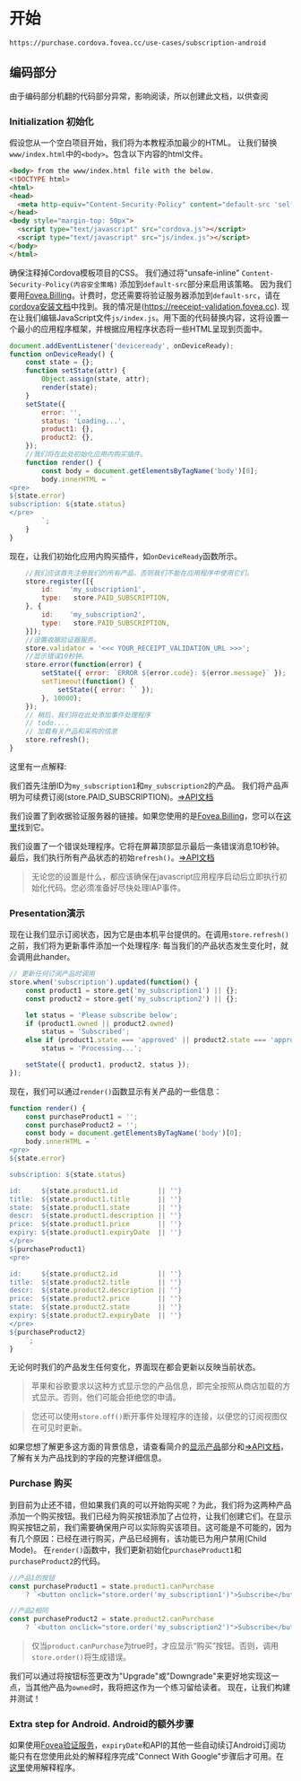 # 开始
`https://purchase.cordova.fovea.cc/use-cases/subscription-android`
## 编码部分
由于编码部分机翻的代码部分异常，影响阅读，所以创建此文档，以供查阅
### Initialization 初始化
假设您从一个空白项目开始，我们将为本教程添加最少的HTML。
让我们替换`www/index.html`中的`<body>`。包含以下内容的html文件。
```html
<body> from the www/index.html file with the below.
<!DOCTYPE html>
<html>
<head>
  <meta http-equiv="Content-Security-Policy" content="default-src 'self' https://reeceipt-validator.fovea.cc 'unsafe-eval' 'unsafe-inline' gap:; style-src 'self' 'unsafe-inline'; media-src *">
</head>
<body style="margin-top: 50px">
  <script type="text/javascript" src="cordova.js"></script>
  <script type="text/javascript" src="js/index.js"></script>
</body>
</html>
```
确保注释掉Cordova模板项目的CSS。
我们通过将"unsafe-inline" `Content-Security-Policy(内容安全策略)` 添加到`default-src`部分来启用该策略。
因为我们要用[Fovea.Billing](https://billing.fovea.cc/)。计费时，您还需要将验证服务器添加到`default-src`，请在[cordova安装文档](https://billing-dashboard.fovea.cc/setup/cordova)中找到。我的情况是(https://reeceipt-validation.fovea.cc).
现在让我们编辑JavaScript文件`js/index.js`。用下面的代码替换内容，这将设置一个最小的应用程序框架，并根据应用程序状态将一些HTML呈现到页面中。
```js
document.addEventListener('deviceready', onDeviceReady);
function onDeviceReady() {
    const state = {};
    function setState(attr) {
        Object.assign(state, attr);
        render(state);
    }
    setState({
        error: '',
        status: 'Loading...',
        product1: {},
        product2: {},
    });
    //我们将在此处初始化应用内购买插件。
    function render() {
        const body = document.getElementsByTagName('body')[0];
        body.innerHTML = `
<pre> 
${state.error}
subscription: ${state.status}
</pre>
        `;
    }
}
```
现在，让我们初始化应用内购买插件，如`onDeviceReady`函数所示。
```js
    //我们应该首先注册我们的所有产品，否则我们不能在应用程序中使用它们。
    store.register([{
        id:    'my_subscription1',
        type:   store.PAID_SUBSCRIPTION,
    }, {
        id:    'my_subscription2',
        type:   store.PAID_SUBSCRIPTION,
    }]);
    //设置收据验证器服务。
    store.validator = '<<< YOUR_RECEIPT_VALIDATION_URL >>>';
    //显示错误10秒钟。
    store.error(function(error) {
        setState({ error: `ERROR ${error.code}: ${error.message}` });
        setTimeout(function() {
            setState({ error: `` });
        }, 10000);
    });
    // 稍后，我们将在此处添加事件处理程序
    // todo....
    // 加载有关产品和采购的信息
    store.refresh();
}
```
这里有一点解释:

我们首先注册ID为`my_subscription1`和`my_subscription2`的产品。
我们将产品声明为可续费订阅(store.PAID_SUBSCRIPTION)。[⇒API文档](https://github.com/j3k0/cordova-plugin-purchase/blob/master/doc/api.md#registering-products)

我们设置了到收据验证服务器的链接。如果您使用的是[Fovea.Billing](https://billing.fovea.cc/)，您可以在[这里](https://billing-dashboard.fovea.cc/setup/cordova)找到它。

我们设置了一个错误处理程序。它将在屏幕顶部显示最后一条错误消息10秒钟。
最后，我们执行所有产品状态的初始`refresh()`。[⇒API文档](https://github.com/j3k0/cordova-plugin-purchase/blob/master/doc/api.md#registering-products)

>无论您的设置是什么，都应该确保在javascript应用程序启动后立即执行初始化代码。您必须准备好尽快处理IAP事件。

### Presentation演示
现在让我们显示订阅状态，因为它是由本机平台提供的。在调用`store.refresh()`之前，我们将为更新事件添加一个处理程序:
每当我们的产品状态发生变化时，就会调用此hander。
```js
// 更新任何订阅产品时调用
store.when('subscription').updated(function() {
    const product1 = store.get('my_subscription1') || {};
    const product2 = store.get('my_subscription2') || {};

    let status = 'Please subscribe below';
    if (product1.owned || product2.owned)
        status = 'Subscribed';
    else if (product1.state === 'approved' || product2.state === 'approved')
        status = 'Processing...';

    setState({ product1, product2, status });
});
```
现在，我们可以通过`render()`函数显示有关产品的一些信息：
```js
function render() {
    const purchaseProduct1 = '';
    const purchaseProduct2 = '';
    const body = document.getElementsByTagName('body')[0];
    body.innerHTML = `
<pre> 
${state.error}

subscription: ${state.status}

id:     ${state.product1.id          || ''}
title:  ${state.product1.title       || ''}
state:  ${state.product1.state       || ''}
descr:  ${state.product1.description || ''}
price:  ${state.product1.price       || ''}
expiry: ${state.product1.expiryDate  || ''}
</pre>
${purchaseProduct1}
<pre>

id:     ${state.product2.id          || ''}
title:  ${state.product2.title       || ''}
descr:  ${state.product2.description || ''}
price:  ${state.product2.price       || ''}
state:  ${state.product2.state       || ''}
expiry: ${state.product2.expiryDate  || ''}
</pre>
${purchaseProduct2}
    `;
}
```
无论何时我们的产品发生任何变化，界面现在都会更新以反映当前状态。

>苹果和谷歌要求以这种方式显示您的产品信息，即完全按照从商店加载的方式显示。否则，他们可能会拒绝您的申请。

>您还可以使用`store.off()`断开事件处理程序的连接，以便您的订阅视图仅在可见时更新。

如果您想了解更多这方面的背景信息，请查看简介的[显示产品](https://purchase.cordova.fovea.cc/discover/about-the-plugin#displaying-products)部分和[⇒API文档](https://github.com/j3k0/cordova-plugin-purchase/blob/master/doc/api.md#storeproduct-object)，了解有关为产品找到的字段的完整详细信息。

### Purchase 购买
到目前为止还不错，但如果我们真的可以开始购买呢？为此，我们将为这两种产品添加一个购买按钮。我们已经为购买按钮添加了占位符，让我们创建它们。在显示购买按钮之前，我们需要确保用户可以实际购买该项目。这可能是不可能的，因为有几个原因：已经在进行购买，产品已经拥有，该功能已为用户禁用(Child Mode)。
在`render()`函数中，我们更新初始化`purchaseProduct1`和`purchaseProduct2`的代码。

```js
//产品1的按钮
const purchaseProduct1 = state.product1.canPurchase
    ? `<button onclick="store.order('my_subscription1')">Subscribe</button>` : '';

//产品2相同
const purchaseProduct2 = state.product2.canPurchase
    ? `<button onclick="store.order('my_subscription2')">Subscribe</button>` : '';
```

>仅当`product.canPurchase`为true时，才应显示“购买”按钮。否则，调用`store.order()`将生成错误。

我们可以通过将按钮标签更改为"Upgrade"或"Downgrade"来更好地实现这一点，当其他产品为`owned`时，我将把这作为一个练习留给读者。
现在，让我们构建并测试！

### Extra step for Android. Android的额外步骤
如果使用[Fovea验证服务](https://billing.fovea.cc/)，`expiryDate`和API的其他一些自动续订Android订阅功能只有在您使用此处的解释程序完成"Connect With Google"步骤后才可用。在[这里](https://billing.fovea.cc/documentation/connect-with-google-publisher-api/)使用解释程序。